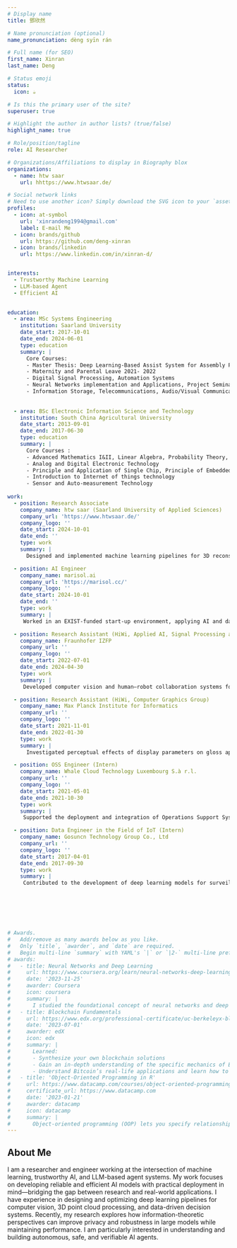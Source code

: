```yaml
---
# Display name
title: 鄧欣然

# Name pronunciation (optional)
name_pronunciation: dèng syīn rán

# Full name (for SEO)
first_name: Xinran
last_name: Deng

# Status emoji
status:
  icon: ☕️

# Is this the primary user of the site?
superuser: true

# Highlight the author in author lists? (true/false)
highlight_name: true

# Role/position/tagline
role: AI Researcher

# Organizations/Affiliations to display in Biography blox
organizations:
  - name: htw saar
    url: hhttps://www.htwsaar.de/

# Social network links
# Need to use another icon? Simply download the SVG icon to your `assets/media/icons/` folder.
profiles:
  - icon: at-symbol
    url: 'xinrandeng1994@gmail.com'
    label: E-mail Me
  - icon: brands/github
    url: https://github.com/deng-xinran
  - icon: brands/linkedin
    url: https://www.linkedin.com/in/xinran-d/


interests:
  - Trustworthy Machine Learning
  - LLM-based Agent
  - Efficient AI
  

education:
  - area: MSc Systems Engineering
    institution: Saarland University
    date_start: 2017-10-01
    date_end: 2024-06-01
    type: education
    summary: |
      Core Courses:
      - Master Thesis: Deep Learning‑Based Assist System for Assembly Process of Fuel Cell Stacks.
      - Maternity and Parental Leave 2021‑ 2022
      - Digital Signal Processing, Automation Systems
      - Neural Networks implementation and Applications, Project Seminar Neural networks
      - Information Storage, Telecommunications, Audio/Visual Communication and Networks
      
    
  - area: BSc Electronic Information Science and Technology
    institution: South China Agricultural University
    date_start: 2013-09-01
    date_end: 2017-06-30
    type: education
    summary: |
      Core Courses :
      - Advanced Mathematics I&II, Linear Algebra, Probability Theory, Principle of Statistics
      - Analog and Digital Electronic Technology
      - Principle and Application of Single Chip, Principle of Embedded System
      - Introduction to Internet of things technology
      - Sensor and Auto‑measurement Technology
      
work:
  - position: Research Associate 
    company_name: htw saar (Saarland University of Applied Sciences)
    company_url: 'https://www.htwsaar.de/'
    company_logo: ''
    date_start: 2024-10-01
    date_end: ''
    type: work
    summary: |
      Designed and implemented machine learning pipelines for 3D reconstruction and feature extraction from RGB-D data, supporting automated, industry-compliant digital building models.

  - position: AI Engineer
    company_name: marisol.ai
    company_url: 'https://marisol.cc/'
    company_logo: ''
    date_start: 2024-10-01
    date_end: ''
    type: work
    summary: |
     Worked in an EXIST-funded start-up environment, applying AI and data-driven methods to develop efficient digital solutions for the construction domain.

  - position: Research Assistant (HiWi, Applied AI, Signal Processing and Data Analysis Group)
    company_name: Fraunhofer IZFP
    company_url: ''
    company_logo: ''
    date_start: 2022-07-01
    date_end: 2024-04-30
    type: work
    summary: |
     Developed computer vision and human–robot collaboration systems for intelligent assembly, combining CNN-based defect detection, robotic kinematics, and VR/AR interfaces to enhance precision, safety, and user experience in industrial environments.

  - position: Research Assistant (HiWi, Computer Graphics Group)
    company_name: Max Planck Institute for Informatics
    company_url: ''
    company_logo: ''
    date_start: 2021-11-01
    date_end: 2022-01-30
    type: work   
    summary: |
      Investigated perceptual effects of display parameters on gloss appearance through a controlled user study, supported by quantitative analysis using Pandas and SciPy.

  - position: OSS Engineer (Intern)
    company_name: Whale Cloud Technology Luxembourg S.à r.l.
    company_url: ''
    company_logo: ''
    date_start: 2021-05-01
    date_end: 2021-10-30
    type: work    
    summary: |
     Supported the deployment and integration of Operations Support Systems (OSS) for telecommunications networks, automating configuration and performance analysis to improve reliability and operational efficiency.

  - position: Data Engineer in the Field of IoT (Intern)
    company_name: Gosuncn Technology Group Co., Ltd
    company_url: ''
    company_logo: ''
    date_start: 2017-04-01
    date_end: 2017-09-30
    type: work  
    summary: |
     Contributed to the development of deep learning models for surveillance vision tasks, including face and vehicle recognition, with a focus on dataset design and robustness improvement.







# Awards.
#   Add/remove as many awards below as you like.
#   Only `title`, `awarder`, and `date` are required.
#   Begin multi-line `summary` with YAML's `|` or `|2-` multi-line prefix and indent 2 spaces below.
# awards:
#   - title: Neural Networks and Deep Learning
#     url: https://www.coursera.org/learn/neural-networks-deep-learning
#     date: '2023-11-25'
#     awarder: Coursera
#     icon: coursera
#     summary: |
#       I studied the foundational concept of neural networks and deep learning. By the end, I was familiar with the significant technological trends driving the rise of deep learning; build, train, and apply fully connected deep neural networks; implement efficient (vectorized) neural networks; identify key parameters in a neural network’s architecture; and apply deep learning to your own applications.
#   - title: Blockchain Fundamentals
#     url: https://www.edx.org/professional-certificate/uc-berkeleyx-blockchain-fundamentals
#     date: '2023-07-01'
#     awarder: edX
#     icon: edx
#     summary: |
#       Learned:
#       - Synthesize your own blockchain solutions
#       - Gain an in-depth understanding of the specific mechanics of Bitcoin
#       - Understand Bitcoin’s real-life applications and learn how to attack and destroy Bitcoin, Ethereum, smart contracts and Dapps, and alternatives to Bitcoin’s Proof-of-Work consensus algorithm
#   - title: 'Object-Oriented Programming in R'
#     url: https://www.datacamp.com/courses/object-oriented-programming-with-s3-and-r6-in-r
#     certificate_url: https://www.datacamp.com
#     date: '2023-01-21'
#     awarder: datacamp
#     icon: datacamp
#     summary: |
#       Object-oriented programming (OOP) lets you specify relationships between functions and the objects that they can act on, helping you manage complexity in your code. This is an intermediate level course, providing an introduction to OOP, using the S3 and R6 systems. S3 is a great day-to-day R programming tool that simplifies some of the functions that you write. R6 is especially useful for industry-specific analyses, working with web APIs, and building GUIs.
---
```


## About Me

I am a researcher and engineer working at the intersection of machine learning, trustworthy AI, and LLM-based agent systems. My work focuses on developing reliable and efficient AI models with practical deployment in mind—bridging the gap between research and real-world applications.
I have experience in designing and optimizing deep learning pipelines for computer vision, 3D point cloud processing, and data-driven decision systems. Recently, my research explores how information-theoretic perspectives can improve privacy and robustness in large models while maintaining performance. I am particularly interested in understanding and building autonomous, safe, and verifiable AI agents.